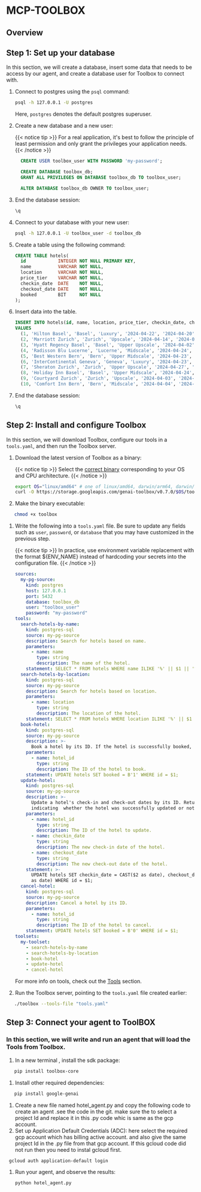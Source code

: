 # MCP-TOOLBOX

## Overview

## Step 1: Set up your database

In this section, we will create a database, insert some data that needs to be
access by our agent, and create a database user for Toolbox to connect with.

1. Connect to postgres using the `psql` command:

   ```bash
   psql -h 127.0.0.1 -U postgres
   ```

   Here, `postgres` denotes the default postgres superuser.

1. Create a new database and a new user:

   {{< notice tip >}}
   For a real application, it's best to follow the principle of least permission
   and only grant the privileges your application needs.
   {{< /notice >}}

   ```sql
     CREATE USER toolbox_user WITH PASSWORD 'my-password';

     CREATE DATABASE toolbox_db;
     GRANT ALL PRIVILEGES ON DATABASE toolbox_db TO toolbox_user;

     ALTER DATABASE toolbox_db OWNER TO toolbox_user;
   ```

1. End the database session:

   ```bash
   \q
   ```

1. Connect to your database with your new user:

   ```bash
   psql -h 127.0.0.1 -U toolbox_user -d toolbox_db
   ```

1. Create a table using the following command:

   ```sql
   CREATE TABLE hotels(
     id            INTEGER NOT NULL PRIMARY KEY,
     name          VARCHAR NOT NULL,
     location      VARCHAR NOT NULL,
     price_tier    VARCHAR NOT NULL,
     checkin_date  DATE    NOT NULL,
     checkout_date DATE    NOT NULL,
     booked        BIT     NOT NULL
   );
   ```

1. Insert data into the table.

   ```sql
   INSERT INTO hotels(id, name, location, price_tier, checkin_date, checkout_date, booked)
   VALUES
     (1, 'Hilton Basel', 'Basel', 'Luxury', '2024-04-22', '2024-04-20', B'0'),
     (2, 'Marriott Zurich', 'Zurich', 'Upscale', '2024-04-14', '2024-04-21', B'0'),
     (3, 'Hyatt Regency Basel', 'Basel', 'Upper Upscale', '2024-04-02', '2024-04-20', B'0'),
     (4, 'Radisson Blu Lucerne', 'Lucerne', 'Midscale', '2024-04-24', '2024-04-05', B'0'),
     (5, 'Best Western Bern', 'Bern', 'Upper Midscale', '2024-04-23', '2024-04-01', B'0'),
     (6, 'InterContinental Geneva', 'Geneva', 'Luxury', '2024-04-23', '2024-04-28', B'0'),
     (7, 'Sheraton Zurich', 'Zurich', 'Upper Upscale', '2024-04-27', '2024-04-02', B'0'),
     (8, 'Holiday Inn Basel', 'Basel', 'Upper Midscale', '2024-04-24', '2024-04-09', B'0'),
     (9, 'Courtyard Zurich', 'Zurich', 'Upscale', '2024-04-03', '2024-04-13', B'0'),
     (10, 'Comfort Inn Bern', 'Bern', 'Midscale', '2024-04-04', '2024-04-16', B'0');
   ```

1. End the database session:

   ```bash
   \q
   ```

## Step 2: Install and configure Toolbox

In this section, we will download Toolbox, configure our tools in a
`tools.yaml`, and then run the Toolbox server.

1. Download the latest version of Toolbox as a binary:

   {{< notice tip >}}
   Select the
   [correct binary](https://github.com/googleapis/genai-toolbox/releases)
   corresponding to your OS and CPU architecture.
   {{< /notice >}}
     <!-- {x-release-please-start-version} -->

   ```bash
   export OS="linux/amd64" # one of linux/amd64, darwin/arm64, darwin/amd64, or windows/amd64
   curl -O https://storage.googleapis.com/genai-toolbox/v0.7.0/$OS/toolbox
   ```

     <!-- {x-release-please-end} -->

1. Make the binary executable:

```bash
   chmod +x toolbox
```

1. Write the following into a `tools.yaml` file. Be sure to update any fields
   such as `user`, `password`, or `database` that you may have customized in the
   previous step.

   {{< notice tip >}}
   In practice, use environment variable replacement with the format ${ENV_NAME}
   instead of hardcoding your secrets into the configuration file.
   {{< /notice >}}

   ```yaml
   sources:
     my-pg-source:
       kind: postgres
       host: 127.0.0.1
       port: 5432
       database: toolbox_db
       user: "toolbox_user"
       password: "my-password"
   tools:
     search-hotels-by-name:
       kind: postgres-sql
       source: my-pg-source
       description: Search for hotels based on name.
       parameters:
         - name: name
           type: string
           description: The name of the hotel.
       statement: SELECT * FROM hotels WHERE name ILIKE '%' || $1 || '%';
     search-hotels-by-location:
       kind: postgres-sql
       source: my-pg-source
       description: Search for hotels based on location.
       parameters:
         - name: location
           type: string
           description: The location of the hotel.
       statement: SELECT * FROM hotels WHERE location ILIKE '%' || $1 || '%';
     book-hotel:
       kind: postgres-sql
       source: my-pg-source
       description: >-
         Book a hotel by its ID. If the hotel is successfully booked, returns a NULL, raises an error if not.
       parameters:
         - name: hotel_id
           type: string
           description: The ID of the hotel to book.
       statement: UPDATE hotels SET booked = B'1' WHERE id = $1;
     update-hotel:
       kind: postgres-sql
       source: my-pg-source
       description: >-
         Update a hotel's check-in and check-out dates by its ID. Returns a message
         indicating  whether the hotel was successfully updated or not.
       parameters:
         - name: hotel_id
           type: string
           description: The ID of the hotel to update.
         - name: checkin_date
           type: string
           description: The new check-in date of the hotel.
         - name: checkout_date
           type: string
           description: The new check-out date of the hotel.
       statement: >-
         UPDATE hotels SET checkin_date = CAST($2 as date), checkout_date = CAST($3
         as date) WHERE id = $1;
     cancel-hotel:
       kind: postgres-sql
       source: my-pg-source
       description: Cancel a hotel by its ID.
       parameters:
         - name: hotel_id
           type: string
           description: The ID of the hotel to cancel.
       statement: UPDATE hotels SET booked = B'0' WHERE id = $1;
   toolsets:
     my-toolset:
       - search-hotels-by-name
       - search-hotels-by-location
       - book-hotel
       - update-hotel
       - cancel-hotel
   ```

   For more info on tools, check out the [Tools](../../resources/tools/_index.md) section.

1. Run the Toolbox server, pointing to the `tools.yaml` file created earlier:

```bash
   ./toolbox --tools-file "tools.yaml"
```

## Step 3: Connect your agent to ToolBOX

### In this section, we will write and run an agent that will load the Tools from Toolbox.

1. In a new terminal , install the sdk package:

```bash
   pip install toolbox-core
```

1. Install other required dependencies:

```bash
   pip install google-genai
```

1. Create a new file named hotel_agent.py and copy the following code to create an agent .see the code in the git. make sure the to select a project Id and replace it in this .py code whic is same as the gcp account.
1. Set up Application Default Credentials (ADC): here select the required gcp account which has billing active account. and also give the same project Id in the .py file from that gcp account. If this gcloud code did not run then you need to instal gcloud first.

```bash
 gcloud auth application-default login
```

1. Run your agent, and observe the results:

   ```bash
   python hotel_agent.py
   ```
